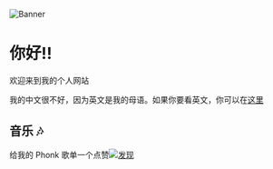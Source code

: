 ![Banner](https://camo.githubusercontent.com/b3e83470024a21f6aed1c18c1d3c148440b64d4068d78cbdbd90dff494207685/68747470733a2f2f692e696d6775722e636f6d2f4f4955305744492e706e67)

# 你好!!

欢迎来到我的个人网站

我的中文很不好，因为英文是我的母语。如果你要看英文，你可以在[这里](https://koon.dev)

## 音乐 🎶

给我的 Phonk 歌单一个点赞[![发现](https://img.shields.io/badge/发现-40%20roll-purple?style=plastic&logo=Spotify&link=https://open.spotify.com/playlist/5LPiXbNeB2Cm6DrmX1DgLZ)](https://open.spotify.com/playlist/5LPiXbNeB2Cm6DrmX1DgLZ)
